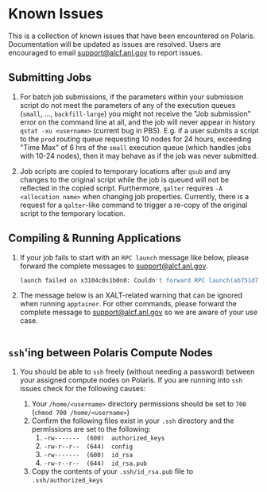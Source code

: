 # Known Issues

This is a collection of known issues that have been encountered on Polaris. Documentation will be updated as issues are resolved. Users are encouraged to email [support@alcf.anl.gov](mailto:support@alcf.anl.gov) to report issues.

## Submitting Jobs

1. For batch job submissions, if the parameters within your submission script do not meet the parameters of any of the execution queues (`small`, ..., `backfill-large`) you might not receive the "Job submission" error on the command line at all, and the job will never appear in history `qstat -xu <username>` (current bug in PBS). E.g. if a user submits a script to the `prod` routing queue requesting 10 nodes for 24 hours, exceeding "Time Max" of 6 hrs of the `small` execution queue (which handles jobs with 10-24 nodes), then it may behave as if the job was never submitted. 


2. Job scripts are copied to temporary locations after `qsub` and any changes to the original script while the job is queued will not be reflected in the copied script. Furthermore, `qalter` requires `-A <allocation name>` when changing job properties. Currently, there is a request for a `qalter`-like command to trigger a re-copy of the original script to the temporary location.

## Compiling & Running Applications

1. If your job fails to start with an `RPC launch` message like below, please forward the complete messages to [support@alcf.anl.gov](mailto:support@alcf.anl.gov).

   ```bash
   launch failed on x3104c0s1b0n0: Couldn't forward RPC launch(ab751d77-e80a-4c54-b1c2-4e881f7e8c90) to child x3104c0s31b0n0.hsn.cm.polaris.alcf.anl.gov: Resource temporarily unavailable
   ```
2. The message below is an XALT-related warning that can be ignored when running `apptainer`. For other commands, please forward the complete message to [support@alcf.anl.gov](mailto:support@alcf.anl.gov) so we are aware of your use case.

   ```ERROR: ld.so: object '/soft/xalt/3.0.2-202408282050/lib64/libxalt_init.so' from LD_PRELOAD cannot be preloaded (cannot open shared object file): ignored.
   ```
   
## `ssh`'ing between Polaris Compute Nodes

1. You should be able to `ssh` freely (without needing a password) between your assigned compute nodes on Polaris. If you are running into `ssh` issues check for the following causes:

   1. Your `/home/<username>` directory permissions should be set to `700` (`chmod 700 /home/<username>`)
   2. Confirm the following files exist in your `.ssh` directory and the permissions are set to the following:
         1. `-rw-------  (600)  authorized_keys`
         2. `-rw-r--r--  (644)  config`
         3. `-rw-------  (600)  id_rsa`
         4. `-rw-r--r--  (644)  id_rsa.pub`
   5. Copy the contents of your `.ssh/id_rsa.pub` file to `.ssh/authorized_keys`







